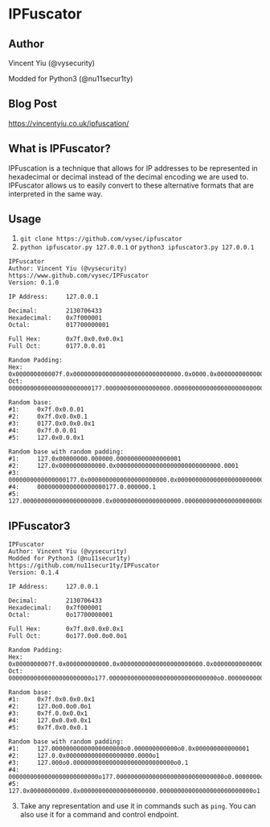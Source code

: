 # IPFuscator

## Author

Vincent Yiu (@vysecurity)

Modded for Python3 (@nu11secur1ty)

## Blog Post
https://vincentyiu.co.uk/ipfuscation/

## What is IPFuscator?

IPFuscation is a technique that allows for IP addresses to be represented in hexadecimal or decimal instead of the decimal encoding we are used to. IPFuscator allows us to easily convert to these alternative formats that are interpreted in the same way.

## Usage

1) `git clone https://github.com/vysec/ipfuscator`
2) `python ipfuscator.py 127.0.0.1` or `python3 ipfuscator3.py 127.0.0.1` 

```
IPFuscator
Author: Vincent Yiu (@vysecurity)
https://www.github.com/vysec/IPFuscator
Version: 0.1.0

IP Address:     127.0.0.1

Decimal:        2130706433
Hexadecimal:    0x7f000001
Octal:          017700000001

Full Hex:       0x7f.0x0.0x0.0x1
Full Oct:       0177.0.0.01

Random Padding:
Hex:    0x000000000007f.0x000000000000000000000000000000.0x0000.0x0000000000000000000000001
Oct:    00000000000000000000000177.000000000000000000.00000000000000000000000000000.000001

Random base:
#1:     0x7f.0x0.0.01
#2:     0x7f.0x0.0x0.1
#3:     0177.0x0.0x0.0x1
#4:     0x7f.0.0.01
#5:     127.0x0.0.0x1

Random base with random padding:
#1:     127.0x00000000.000000.000000000000000001
#2:     127.0x0000000000000.0x00000000000000000000000000000.0001
#3:     0000000000000000177.0x0000000000000000000000.0x00000000000000000000000000.1
#4:     0000000000000000000177.0.000000.1
#5:     127.0000000000000000000000.0x0000000000000000000.000000000000000000000000000001
```

## IPFuscator3

```
IPFuscator
Author: Vincent Yiu (@vysecurity)
Modded for Python3 (@nu11secur1ty)
https://github.com/nu11secur1ty/IPFuscator
Version: 0.1.4

IP Address:     127.0.0.1

Decimal:        2130706433
Hexadecimal:    0x7f000001
Octal:          0o17700000001

Full Hex:       0x7f.0x0.0x0.0x1
Full Oct:       0o177.0o0.0o0.0o1

Random Padding:
Hex:    0x0000000007f.0x000000000000.0x00000000000000000000000.0x0000000000000000001
Oct:    00000000000000000000000o177.000000000000000000000000000000o0.000000000000000o0.000000o1

Random base:
#1:     0x7f.0x0.0x0.0x1
#2:     127.0o0.0o0.0o1
#3:     0x7f.0.0x0.0x1
#4:     127.0x0.0x0.0x1
#5:     0x7f.0x0.0x0.1

Random base with random padding:
#1:     127.00000000000000000000o0.000000000000o0.0x000000000000001
#2:     127.0.0x0000000000000000000.0000o1
#3:     127.000o0.0000000000000000000000000000o0.1
#4:     0000000000000000000000000o177.000000000000000000000000000000o0.0000000o0.0x00000000000000000000000000001
#5:     127.0x00000000000.0x000000000000000000000.00000000000000000000000000o1
```

3) Take any representation and use it in commands such as `ping`. You can also use it for a command and control endpoint.
